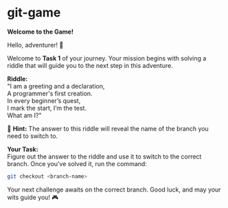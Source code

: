 # git-game
**Welcome to the Game!**  

Hello, adventurer! 👋  

Welcome to **Task 1** of your journey. Your mission begins with solving a riddle that will guide you to the next step in this adventure.  

**Riddle:**  
"I am a greeting and a declaration,  
A programmer's first creation.  
In every beginner’s quest,  
I mark the start, I’m the test.  
What am I?"  

🔑 **Hint:** The answer to this riddle will reveal the name of the branch you need to switch to.  

**Your Task:**  
Figure out the answer to the riddle and use it to switch to the correct branch. Once you’ve solved it, run the command:  
```bash
git checkout <branch-name>
```  

Your next challenge awaits on the correct branch. Good luck, and may your wits guide you! 🎮
